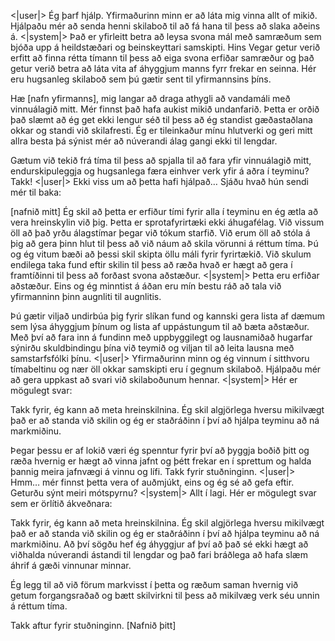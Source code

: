 <|user|>
Ég þarf hjálp. Yfirmaðurinn minn er að láta mig vinna allt of mikið. Hjálpaðu mér að senda henni skilaboð til að fá hana til þess að slaka aðeins á.
<|system|>
Það er yfirleitt betra að leysa svona mál með samræðum sem bjóða upp á heildstæðari og beinskeyttari samskipti. Hins Vegar getur verið erfitt að finna rétta tímann til þess að eiga svona erfiðar samræður og það getur verið betra að láta vita af áhyggjum manns fyrr frekar en seinna. Hér eru hugsanleg skilaboð sem þú gætir sent til yfirmannsins þíns.

Hæ [nafn yfirmanns], mig langar að draga athygli að vandamáli með vinnuálagið mitt. Mér finnst það hafa aukist mikið undanfarið. Þetta er orðið það slæmt að ég get ekki lengur séð til þess að ég standist gæðastaðlana okkar og standi við skilafresti. Ég er tileinkaður mínu hlutverki og geri mitt allra besta þá sýnist mér að núverandi álag gangi ekki til lengdar.

Gætum við tekið frá tíma til þess að spjalla til að  fara yfir vinnuálagið mitt, endurskipuleggja og hugsanlega færa einhver verk yfir á aðra í teyminu? Takk!
<|user|>
Ekki viss um að þetta hafi hjálpað… Sjáðu hvað hún sendi mér til baka:

[nafnið mitt]
Ég skil að þetta er erfiður tími fyrir alla í teyminu en ég ætla að vera hreinskylin við þig. Þetta er sprotafyrirtæki ekki áhugafélag. Við vissum öll að það yrðu álagstímar þegar við tókum starfið. Við erum öll að stóla á þig að gera þinn hlut til þess að við náum að skila vörunni á réttum tíma. Þú og ég vitum bæði að þessi skil skipta öllu máli fyrir fyrirtækið.
Við skulum endilega taka fund eftir skilin til þess að ræða hvað er hægt að gera í framtíðinni til þess að forðast svona aðstæður.
<|system|>
Þetta eru erfiðar aðstæður. Eins og ég minntist á áðan eru mín bestu ráð að tala við yfirmanninn þinn augnliti til augnlitis.

Þú gætir viljað undirbúa þig fyrir slíkan fund og kannski gera lista af dæmum sem lýsa áhyggjum þínum og lista af uppástungum til að bæta aðstæður. Með því að fara inn á fundinn með uppbyggilegt og lausnamiðað hugarfar sýnirðu skuldbindingu þína við teymið og viljan til að leita lausna með samstarfsfólki þínu.
<|user|>
Yfirmaðurinn minn og ég vinnum í sitthvoru tímabeltinu og nær öll okkar samskipti eru í gegnum skilaboð. Hjálpaðu mér að gera uppkast að svari við skilaboðunum hennar.
<|system|>
Hér er mögulegt svar:

Takk fyrir, ég kann að meta hreinskilnina. Ég skil algjörlega hversu mikilvægt það er að standa við skilin og ég er staðráðinn í því að hjálpa teyminu að ná markmiðinu.

Þegar þessu er af lokið væri ég spenntur fyrir því að þyggja boðið þitt og ræða hvernig er hægt að vinna jafnt og þétt frekar en í sprettum og halda þannig meira jafnvægi á vinnu og lífi. Takk fyrir stuðninginn.
<|user|>
Hmm… mér finnst þetta vera of auðmjúkt, eins og ég sé að gefa eftir. Geturðu sýnt meiri mótspyrnu?
<|system|>
Allt í lagi. Hér er mögulegt svar sem er örlítið ákveðnara:

Takk fyrir, ég kann að meta hreinskilnina. Ég skil algjörlega hversu mikilvægt það er að standa við skilin og ég er staðráðinn í því að hjálpa teyminu að ná markmiðinu. Að því sögðu hef ég áhyggjur af því að það sé ekki hægt að viðhalda núverandi ástandi til lengdar og það fari bráðlega að hafa slæm áhrif á gæði vinnunar minnar.

Ég legg til að við förum markvisst í þetta og ræðum saman hvernig við getum forgangsraðað og bætt skilvirkni til þess að mikilvæg verk séu unnin á réttum tíma.

Takk aftur fyrir stuðninginn.
[Nafnið þitt]

